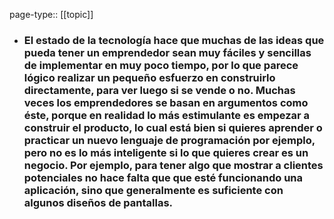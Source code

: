 page-type:: [[topic]]
- ### El estado de la tecnología hace que muchas de las ideas que pueda tener un emprendedor sean muy fáciles y sencillas de implementar en muy poco tiempo, por lo que parece lógico realizar un pequeño esfuerzo en construirlo directamente, para ver luego si se vende o no. Muchas veces los emprendedores se basan en argumentos como éste, porque en realidad lo más estimulante es empezar a construir el producto, lo cual está bien si quieres aprender o practicar un nuevo lenguaje de programación por ejemplo, pero no es lo más inteligente si lo que quieres crear es un negocio. Por ejemplo, para tener algo que mostrar a clientes potenciales no hace falta que que esté funcionando una aplicación, sino que generalmente es suficiente con algunos diseños de pantallas.


